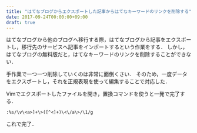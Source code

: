 ```yaml
---
title: "はてなブログからエクスポートした記事からはてなキーワードのリンクを削除する"
date: 2017-09-24T00:00:00+09:00
draft: true
---
```


はてなブログから他のブログへ移行する際，はてなブログから記事をエクスポートし，移行先のサービスへ記事をインポートするという作業をする．
しかし，はてなブログの無料版だと，はてなキーワードのリンクを削除することができない．

手作業で一つ一つ削除していくのは非常に面倒くさい．
そのため，一度データをエクスポートし，それを正規表現を使って編集することで対応した．

Vimでエクスポートしたファイルを開き，置換コマンドを使うと一発で完了する．

`:%s/\v\<a>]+\>([^<]+)\<\/a\>/\1/g`

これで完了．
